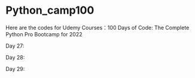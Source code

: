 # Python_camp100
Here are the codes for Udemy Courses：100 Days of Code: The Complete Python Pro Bootcamp for 2022

Day 27:

Day 28: 

Day 29: 
